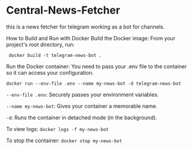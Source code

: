 # Central-News-Fetcher
this is a news fetcher for telegram working as a bot for channels.

How to Build and Run with Docker
Build the Docker image:
    From your project's root directory, run:

     docker build -t telegram-news-bot .

Run the Docker container:
You need to pass your .env file to the container so it can access your configuration. 

    docker run --env-file .env --name my-news-bot -d telegram-news-bot

`--env-file .env`: Securely passes your environment variables.

`--name my-news-bot`: Gives your container a memorable name.

`-d`: Runs the container in detached mode (in the background).

To view logs:
`docker logs -f my-news-bot`


To stop the container:
`docker stop my-news-bot`
